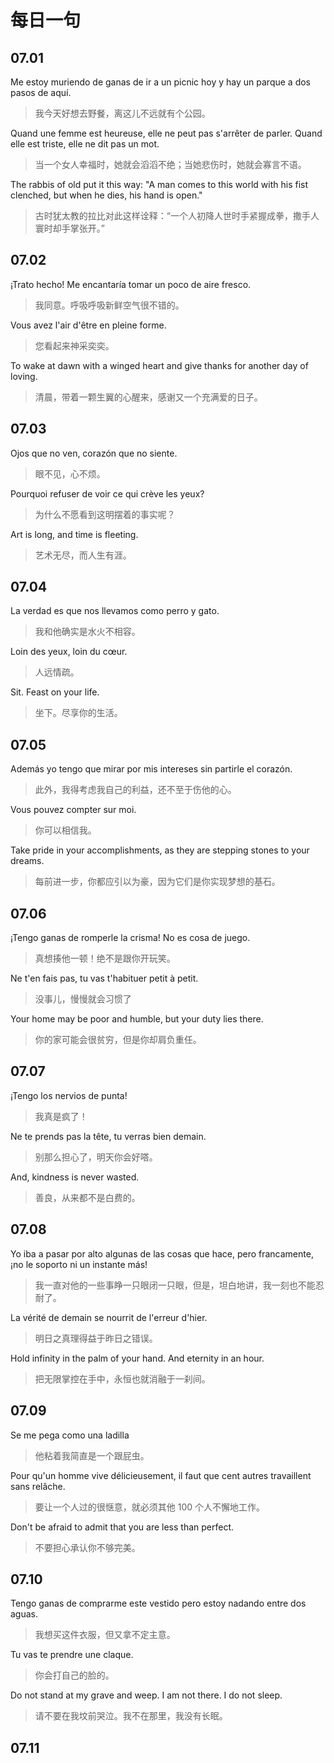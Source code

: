 # 每日一句

## 07.01

Me estoy muriendo de ganas de ir a un picnic hoy y hay un parque a dos pasos de aquí.

> 我今天好想去野餐，离这儿不远就有个公园。

Quand une femme est heureuse, elle ne peut pas s'arrêter de parler. Quand elle est triste, elle ne dit pas un mot.

> 当一个女人幸福时，她就会滔滔不绝；当她悲伤时，她就会寡言不语。

The rabbis of old put it this way: "A man comes to this world with his fist clenched, but when he dies, his hand is open."

> 古时犹太教的拉比对此这样诠释：“一个人初降人世时手紧握成拳，撒手人寰时却手掌张开。”

## 07.02

¡Trato hecho! Me encantaría tomar un poco de aire fresco.

> 我同意。呼吸呼吸新鲜空气很不错的。

Vous avez l'air d'être en pleine forme.

> 您看起来神采奕奕。

To wake at dawn with a winged heart and give thanks for another day of loving.

> 清晨，带着一颗生翼的心醒来，感谢又一个充满爱的日子。

## 07.03

Ojos que no ven, corazón que no siente.

> 眼不见，心不烦。

Pourquoi refuser de voir ce qui crève les yeux?

> 为什么不愿看到这明摆着的事实呢？

Art is long, and time is fleeting.

> 艺术无尽，而人生有涯。

## 07.04

La verdad es que nos llevamos como perro y gato.

> 我和他确实是水火不相容。

Loin des yeux, loin du cœur.

> 人远情疏。

Sit. Feast on your life.

> 坐下。尽享你的生活。

## 07.05

Además yo tengo que mirar por mis intereses sin partirle el corazón.

> 此外，我得考虑我自己的利益，还不至于伤他的心。

Vous pouvez compter sur moi.

> 你可以相信我。

Take pride in your accomplishments, as they are stepping stones to your dreams.

> 每前进一步，你都应引以为豪，因为它们是你实现梦想的基石。

## 07.06

¡Tengo ganas de romperle la crisma! No es cosa de juego.

> 真想揍他一顿！绝不是跟你开玩笑。

Ne t'en fais pas, tu vas t'habituer petit à petit.

> 没事儿，慢慢就会习惯了

Your home may be poor and humble, but your duty lies there.

> 你的家可能会很贫穷，但是你却肩负重任。

## 07.07

¡Tengo los nervios de punta!

> 我真是疯了！

Ne te prends pas la tête, tu verras bien demain.

> 别那么担心了，明天你会好嗒。

And, kindness is never wasted.

> 善良，从来都不是白费的。

## 07.08

Yo iba a pasar por alto algunas de las cosas que hace, pero francamente, ¡no le soporto ni un instante más!

> 我一直对他的一些事睁一只眼闭一只眼，但是，坦白地讲，我一刻也不能忍耐了。

La vérité de demain se nourrit de l'erreur d'hier.

> 明日之真理得益于昨日之错误。

Hold infinity in the palm of your hand. And eternity in an hour.

> 把无限掌控在手中，永恒也就消融于一刹间。

## 07.09

Se me pega como una ladilla

> 他粘着我简直是一个跟屁虫。

Pour qu'un homme vive délicieusement, il faut que cent autres travaillent sans relâche.

> 要让一个人过的很惬意，就必须其他 100 个人不懈地工作。

Don't be afraid to admit that you are less than perfect.

> 不要担心承认你不够完美。

## 07.10

Tengo ganas de comprarme este vestido pero estoy nadando entre dos aguas.

> 我想买这件衣服，但又拿不定主意。

Tu vas te prendre une claque.

> 你会打自己的脸的。

Do not stand at my grave and weep. I am not there. I do not sleep.

> 请不要在我坟前哭泣。我不在那里，我没有长眠。

## 07.11
